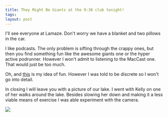 ```yaml
---
title: They Might Be Giants at the 9:30 club tonight!
tags: 
layout: post
---
```

I'll see everyone at Lamaze.  Don't worry we have a blanket and two pillows in the car.



I like podcasts.  The only problem is sifting through the crappy ones, but then you find something fun like the awesome giants one or the hyper active podrunner.  However I won't admit to listening to the MacCast one.  That would just be too much.



Oh, and <a href=" http://www.redbullflugtagusa.com/">this</a> is my idea of fun.  However I was told to be discrete so I won't go into detail.



In closing I will leave you with a picture of our lake.  I went with Kelly on one of her walks around the lake.  Besides slowing her down and making it a less viable means of exercise I was able experiment with the camera.  





<img src="http://photos.fuzzymonk.com/good/image/595/LakeBraddockClouds.jpg" class="picture">
